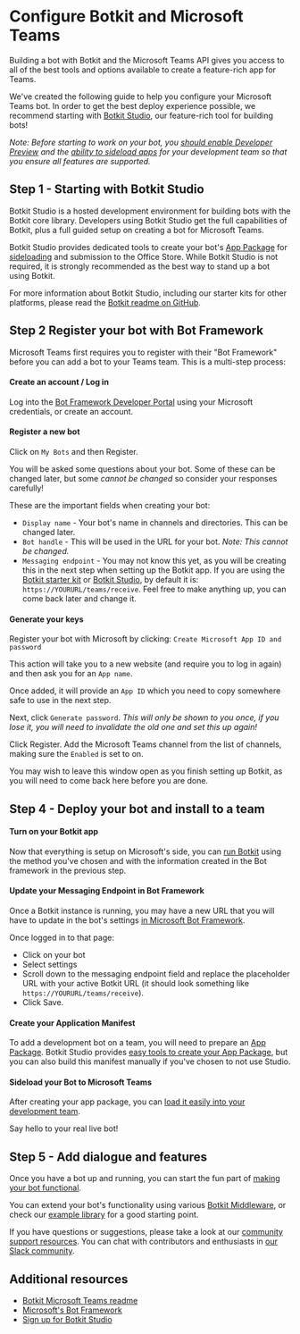 # Configure Botkit and Microsoft Teams
Building a bot with Botkit and the Microsoft Teams API gives you access to all of the best tools and options available to create a feature-rich app for Teams.

We've created the following guide to help you configure your Microsoft Teams bot. In order to get the best deploy experience possible, we recommend starting with [Botkit Studio](https://studio.botkit.ai/), our feature-rich tool for building bots!

*Note: Before starting to work on your bot, you [should enable Developer Preview](https://msdn.microsoft.com/en-us/microsoft-teams/publicpreview#how-do-i-get-access) and the [ability to sideload apps](https://msdn.microsoft.com/en-us/microsoft-teams/setup#3-enable-sideloading-of-apps-for-microsoft-teams) for your development team so that you ensure all features are supported.*

## Step 1 - Starting with Botkit Studio
Botkit Studio is a hosted development environment for building bots with the Botkit core library. Developers using Botkit Studio get the full capabilities of Botkit, plus a full guided setup on creating a bot for Microsoft Teams.

Botkit Studio provides dedicated tools to create your bot's [App Package](https://botkit.groovehq.com/knowledge_base/topics/create-an-app-package-for-microsoft-teams) for [sideloading](https://msdn.microsoft.com/en-us/microsoft-teams/sideload) and submission to the Office Store. While Botkit Studio is not required, it is strongly recommended as the best way to stand up a bot using Botkit.

For more information about Botkit Studio, including our starter kits for other platforms, please read the [Botkit readme on GitHub](https://github.com/howdyai/botkit#start-with-botkit-studio).

## Step 2 Register your bot with Bot Framework
Microsoft Teams first requires you to register with their "Bot Framework" before you can add a bot to your Teams team. This is a multi-step process:

#### Create an account / Log in

Log into the [Bot Framework Developer Portal](https://dev.botframework.com/bots/) using your Microsoft credentials, or create an account.

#### Register a new bot
Click on `My Bots` and then Register.

You will be asked some questions about your bot. Some of these can be changed later, but some _cannot be changed_ so consider your responses carefully!

These are the important fields when creating your bot:

* `Display name` - Your bot's name in channels and directories. This can be changed later.
* `Bot handle` - This will be used in the URL for your bot. *Note: This cannot be changed.*
* `Messaging endpoint` - You may not know this yet, as you will be creating this in the next step when setting up the Botkit app. If you are using the [Botkit starter kit](https://github.com/howdyai/botkit-starter-teams) or [Botkit Studio](https://botkit.groovehq.com/knowledge_base/categories/microsoft-teams-2), by default it is: `https://YOURURL/teams/receive`. Feel free to make anything up, you can come back later and change it.

#### Generate your keys
Register your bot with Microsoft by clicking: `Create Microsoft App ID and password`

This action will take you to a new website (and require you to log in again) and then ask you for an `App name`. 

Once added, it will provide an `App ID` which you need to copy somewhere safe to use in the next step.

Next, click `Generate password`. *This will only be shown to you once, if you lose it, you will need to invalidate the old one and set this up again!*

Click Register. Add the Microsoft Teams channel from the list of channels, making sure the `Enabled` is set to on.

You may wish to leave this window open as you finish setting up Botkit, as you will need to come back here before you are done.

## Step 4 - Deploy your bot and install to a team

#### Turn on your Botkit app
Now that everything is setup on Microsoft's side, you can [run Botkit](https://github.com/howdyai/botkit/blob/master/docs/readme-teams.md#getting-started) using the method you've chosen and with the information created in the Bot framework in the previous step. 

#### Update your Messaging Endpoint in Bot Framework
Once a Botkit instance is running, you may have a new URL that you will have to update in the bot's settings [in Microsoft Bot Framework](https://dev.botframework.com/bots/). 

Once logged in to that page:

* Click on your bot
* Select settings
* Scroll down to the messaging endpoint field and replace the placeholder URL with your active Botkit URL (it should look something like `https://YOURURL/teams/receive`).
* Click Save.

#### Create your Application Manifest
To add a development bot on a team, you will need to prepare an [App Package](https://msdn.microsoft.com/en-us/microsoft-teams/createpackage). Botkit Studio provides [easy tools to create your App Package](https://botkit.groovehq.com/knowledge_base/topics/create-an-app-package-for-microsoft-teams), but you can also build this manifest manually if you've chosen to not use Studio.

#### Sideload your Bot to Microsoft Teams
After creating your app package, you can [load it easily into your development team](https://msdn.microsoft.com/en-us/microsoft-teams/sideload#load-your-package-into-a-team). 

Say hello to your real live bot!

## Step 5 - Add dialogue and features
Once you have a bot up and running, you can start the fun part of [making your bot functional](https://github.com/howdyai/botkit/blob/master/docs/readme.md#basic-usage). 

You can extend your bot's functionality using various [Botkit Middleware](https://github.com/howdyai/botkit/blob/master/docs/middleware.md), or check our [example library](https://github.com/howdyai/botkit/tree/master/examples) for a good starting point.

If you have questions or suggestions, please take a look at our [community support resources](https://github.com/howdyai/botkit/blob/master/readme.md#developer--support-community). You can chat with contributors and enthusiasts in [our Slack community](https://community.botkit.ai/).

## Additional resources
* [Botkit Microsoft Teams readme](https://github.com/howdyai/botkit/blob/master/docs/readme-teams.md)
* [Microsoft's Bot Framework](https://dev.botframework.com/)
* [Sign up for Botkit Studio](https://studio.botkit.ai/signup)
